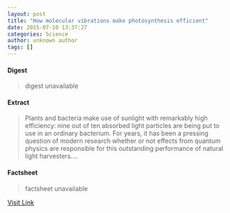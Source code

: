 ```yaml
---
layout: post
title: "How molecular vibrations make photosynthesis efficient"
date: 2015-07-10 13:37:27
categories: Science
author: unknown author
tags: []
---
```



#### Digest
>digest unavailable

#### Extract
>Plants and bacteria make use of sunlight with remarkably high efficiency: nine out of ten absorbed light particles are being put to use in an ordinary bacterium. For years, it has been a pressing question of modern research whether or not effects from quantum physics are responsible for this outstanding performance of natural light harvesters....

#### Factsheet
>factsheet unavailable

[Visit Link](http://phys.org/news/2015-07-molecular-vibrations-photosynthesis-efficient.html)


